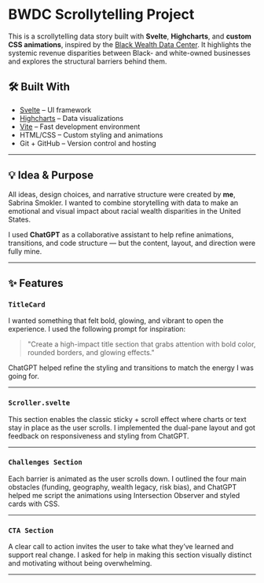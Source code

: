 # BWDC Scrollytelling Project

This is a scrollytelling data story built with **Svelte**, **Highcharts**, and **custom CSS animations**, inspired by the [Black Wealth Data Center](https://blackwealthdata.org). It highlights the systemic revenue disparities between Black- and white-owned businesses and explores the structural barriers behind them.

## 🛠️ Built With

- [Svelte](https://svelte.dev/) – UI framework
- [Highcharts](https://www.highcharts.com/) – Data visualizations
- [Vite](https://vitejs.dev/) – Fast development environment
- HTML/CSS – Custom styling and animations
- Git + GitHub – Version control and hosting

---

## 💡 Idea & Purpose

All ideas, design choices, and narrative structure were created by **me**, Sabrina Smokler. I wanted to combine storytelling with data to make an emotional and visual impact about racial wealth disparities in the United States.

I used **ChatGPT** as a collaborative assistant to help refine animations, transitions, and code structure — but the content, layout, and direction were fully mine.

---

## ✨ Features

### `TitleCard`
I wanted something that felt bold, glowing, and vibrant to open the experience. I used the following prompt for inspiration:  
> "Create a high-impact title section that grabs attention with bold color, rounded borders, and glowing effects."

ChatGPT helped refine the styling and transitions to match the energy I was going for.

---

### `Scroller.svelte`
This section enables the classic sticky + scroll effect where charts or text stay in place as the user scrolls. I implemented the dual-pane layout and got feedback on responsiveness and styling from ChatGPT.


---

### `Challenges Section`
Each barrier is animated as the user scrolls down. I outlined the four main obstacles (funding, geography, wealth legacy, risk bias), and ChatGPT helped me script the animations using Intersection Observer and styled cards with CSS.

---

### `CTA Section`
A clear call to action invites the user to take what they’ve learned and support real change. I asked for help in making this section visually distinct and motivating without being overwhelming.

---
